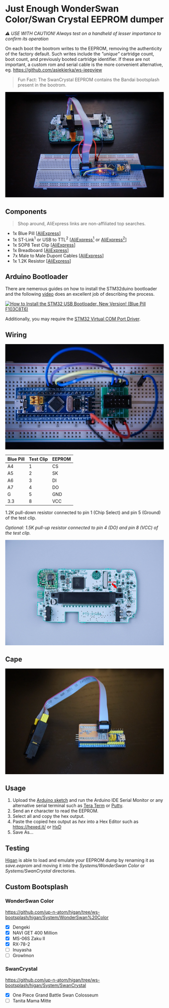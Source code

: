# Just Enough WonderSwan Color/Swan Crystal EEPROM dumper

_⚠️ USE WITH CAUTION! Always test on a handheld of lesser importance to confirm its operation_

On each boot the bootrom writes to the EEPROM, removing the authenticity of the factory default. Such writes include the _"unique"_ cartridge count, boot count, and previously booted cartridge identifier. If these are not important, a custom rom and serial cable is the more convenient alternative, eg. https://github.com/asiekierka/ws-ieepview

> Fun Fact: The SwanCrystal EEPROM contains the Bandai bootsplash present in the bootrom.

![Wired](images/wired.jpg?raw=true "Wired")

## Components

> Shop around, AliExpress links are non-affiliated top searches.

* 1x Blue Pill [[AliExpress](https://www.aliexpress.com/item/32792513237.html)]
* 1x ST-Link<sup>1</sup> or USB to TTL<sup>2</sup> [[AliExpress<sup>1</sup>](https://www.aliexpress.com/item/32887597480.html) or [AliExpress<sup>2</sup>](https://www.aliexpress.com/item/32946781917.html)]
* 1x SOP8 Test Clip [[AliExpress](https://www.aliexpress.com/item/32968334401.html)]
* 1x Breadboard [[AliExpress](https://www.aliexpress.com/item/32430469610.html)]
* 7x Male to Male Dupont Cables [[AliExpress](https://www.aliexpress.com/item/4000203371860.html)]
* 1x 1.2K Resistor [[AliExpress](https://www.aliexpress.com/item/32847096736.html)]

## Arduino Bootloader

There are nemerous guides on how to install the STM32duino bootloader and the following [video](https://www.youtube.com/watch?v=Myon8H111PQ) does an excellent job of describing the process.

[![How to Install the STM32 USB Bootloader, New Version! \(Blue Pill F103C8T6\)](https://img.youtube.com/vi/Myon8H111PQ/0.jpg)](https://www.youtube.com/watch?v=Myon8H111PQ)

Additionally, you may require the [STM32 Virtual COM Port Driver](https://www.st.com/en/development-tools/stsw-stm32102.html).

## Wiring

![Wiring](images/wiring.jpg?raw=true "Wiring")

| Blue Pill | Test Clip | EEPROM     |
|-----------|-----------|------------|
| A4        | 1         | CS         |
| A5        | 2         | SK         |
| A6        | 3         | DI         |
| A7        | 4         | DO         |
| G         | 5         | GND        |
| 3.3       | 8         | VCC        |

1.2K pull-down resistor connected to pin 1 (Chip Select) and pin 5 (Ground) of the test clip.

_Optional: 1.5K pull-up resistor connected to pin 4 (DO) and pin 8 (VCC) of the test clip._

![SwanCrystal EEPROM](images/sceeprom.jpg?raw=true "SwanCrystal EEPROM")

## Cape

![Blue Pill cape](images/cape.jpg?raw=true "Blue Pill Cape")

## Usage

1. Upload the [Arduino sketch](/arduino/wsc.ino) and run the Arduino IDE Serial Monitor or any alternative serial terminal such as [Tera Term](https://ttssh2.osdn.jp/index.html.en) or [Putty](https://www.putty.org/).
2. Send an **r** character to read the EEPROM.
3. Select all and copy the hex output.
4. Paste the copied hex output as _hex_ into a Hex Editor such as https://hexed.it/ or [HxD](https://mh-nexus.de/en/hxd/)
5. Save As...

## Testing

[Higan](https://higan.dev/) is able to load and emulate your EEPROM dump by renaming it as _save.eeprom_ and moving it into the _Systems/WonderSwan Color_ or _Systems/SwanCrystal_ directories.

## Custom Bootsplash

### WonderSwan Color

https://github.com/up-n-atom/higan/tree/ws-bootsplash/higan/System/WonderSwan%20Color

* [x] Dengeki
* [x] NAVI GET 400 Million
* [x] MS-06S Zaku II
* [x] RX-78-2
* [ ] Inuyasha
* [ ] Growlmon

### SwanCrystal

https://github.com/up-n-atom/higan/tree/ws-bootsplash/higan/System/SwanCrystal

* [x] One Piece Grand Battle Swan Colosseum 
* [ ] Tanita Mama Mitte
